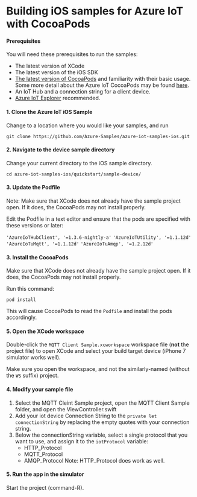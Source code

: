 # Building iOS samples for Azure IoT with CocoaPods

#### Prerequisites
 You will need these prerequisites to run the samples:
* The latest version of XCode
* The latest version of the iOS SDK
* [The latest version of CocoaPods](https://guides.cocoapods.org/using/index.html) and 
familiarity with their basic usage. Some more detail about the Azure IoT CocoaPods
may be found [here](./CocoaPods.md).
* An IoT Hub and a connection string for a client device.
* [Azure IoT Explorer](https://github.com/Azure/azure-iot-explorer) recommended.

#### 1. Clone the Azure IoT iOS Sample

Change to a location where you would like your samples, and run

`git clone https://github.com/Azure-Samples/azure-iot-samples-ios.git`


#### 2. Navigate to the device sample directory

Change your current directory to the iOS sample directory.

`cd azure-iot-samples-ios/quickstart/sample-device/`

#### 3. Update the Podfile

Note: Make sure that XCode does not already have the sample project open. If
it does, the CocoaPods may not install properly.

Edit the Podfile in a text editor and ensure that the pods are specified with these versions or later:

`'AzureIoTHubClient', '=1.3.6-nightly-a'`
`'AzureIoTUtility', '=1.1.12d'`
`'AzureIoTuMqtt', '=1.1.12d'`
`'AzureIoTuAmqp', '=1.2.12d'`

#### 3. Install the CocoaPods

Make sure that XCode does not already have the sample project open. If
it does, the CocoaPods may not install properly.

Run this command:

`pod install`

This will cause CocoaPods to read the `Podfile` and install the pods accordingly.

#### 5. Open the XCode workspace

Double-click the `MQTT Client Sample.xcworkspace` workspace file (**not** the project file) to
open XCode and select your build target device (iPhone 7 simulator works well).

Make sure you open the workspace, and not the similarly-named (without the `WS` suffix) project.

#### 4. Modify your sample file

1. Select the MQTT Cleint Sample project, open the MQTT Client Sample folder, and open the ViewController.swift
2. Add your iot device Connection String to the `private let connectionString` by replacing the empty quotes with your connection string.
3. Below the connectionString variable, select a single protocol that you want to use, and assign it to the `iotProtocol` variable:
    * HTTP_Protocol
    * MQTT_Protocol
    * AMQP_Protocol
    Note: HTTP_Protocol does work as well. 

#### 5. Run the app in the simulator

Start the project (command-R). 

